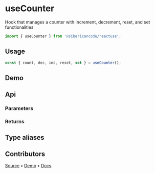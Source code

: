 <script setup>
import Demo from '../../components/demo.vue'
</script>

# useCounter

Hook that manages a counter with increment, decrement, reset, and set functionalities

```typescript
import { useCounter } from '@sibericancode/reactuse';
```

## Usage
```typescript
const { count, dec, inc, reset, set } = useCounter();
```

## Demo

<Demo hook="useCounter" />


## Api

### Parameters

### Returns

## Type aliases

## Contributors

[Source](https://github.com/siberiacancode/reactuse/blob/main/src/hooks/useCounter/useCounter.ts) • [Demo](https://github.com/siberiacancode/reactuse/blob/main/src/hooks/useCounter/useCounter.demo.ts) • [Docs](#)
